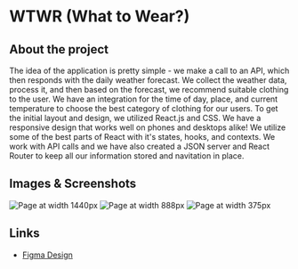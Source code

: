 # WTWR (What to Wear?)

## About the project

The idea of the application is pretty simple - we make a call to an API, which then responds with the daily weather forecast. We collect the weather data, process it, and then based on the forecast, we recommend suitable clothing to the user. We have an integration for the time of day, place, and current temperature to choose the best category of clothing for our users. To get the initial layout and design, we utilized React.js and CSS. We have a responsive design that works well on phones and desktops alike! We utilize some of the best parts of React with it's states, hooks, and contexts. We work with API calls and we have also created a JSON server and React Router to keep all our information stored and navitation in place.

## Images & Screenshots

![Page at width 1440px](SeProjectReactScreenshotDesktop.png)
![Page at width 888px](SeProjectReactScreenshotSmallerMonitor.png)
![Page at width 375px](SeProjectReactScreenshotPhone.png)

## Links

- [Figma Design](https://www.figma.com/file/DTojSwldenF9UPKQZd6RRb/Sprint-10%3A-WTWR)
